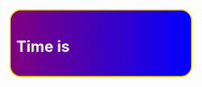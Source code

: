 <!DOCTYPE html>
<html lang="en">
<head>
    <meta charset="UTF-8">
    <meta name="viewport" content="width=device-width, initial-scale=1.0">
    <title>date and time in java Script</title>
    <style>
        body{
           background: url('./bg23.jpg') no-repeat center center/cover;
           height: 100vh;
        }
        .container{
            display: flex;
            align-items: center;
            width: 300px;
            font-size: 23px;
            background:linear-gradient(to right,purple,blue);
            border: 2px solid gold;
            margin: 5px;
            padding: 10px;
            border-radius: 20px;
            text-align: center;
        }
        #time{
            font-weight: bold;
            color: yellow;
            text-align: center;
        }
        h3{
            color: white;
        }
    </style>
</head>
<body>
    <div class="container">
     <h3>Time is</h3>
     <span id="time"></span>
    </div>
    <script>
    setInterval(updateTime, 1000);


function updateTime() {
    time.innerHTML = new Date;
}

    </script>
</body>
</html>
